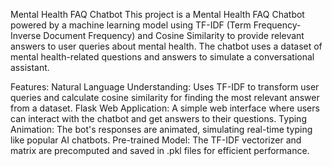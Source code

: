 Mental Health FAQ Chatbot
This project is a Mental Health FAQ Chatbot powered by a machine learning model using TF-IDF (Term Frequency-Inverse Document Frequency) and Cosine Similarity to provide relevant answers to user queries about mental health. The chatbot uses a dataset of mental health-related questions and answers to simulate a conversational assistant.

Features:
Natural Language Understanding: Uses TF-IDF to transform user queries and calculate cosine similarity for finding the most relevant answer from a dataset.
Flask Web Application: A simple web interface where users can interact with the chatbot and get answers to their questions.
Typing Animation: The bot's responses are animated, simulating real-time typing like popular AI chatbots.
Pre-trained Model: The TF-IDF vectorizer and matrix are precomputed and saved in .pkl files for efficient performance.
